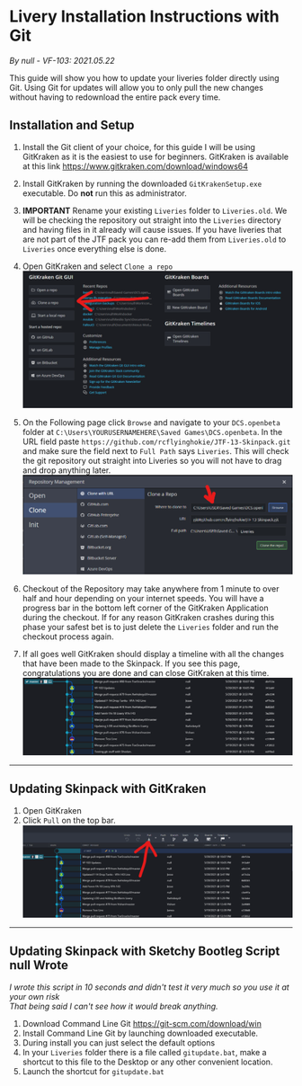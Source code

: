 Livery Installation Instructions with Git
===================================

_By null - VF-103: 2021.05.22_


This guide will show you how to update your liveries folder directly using Git. Using Git for updates will allow you to only pull the new changes without having to redownload the entire pack every time.

## Installation and Setup

1. Install the Git client of your choice, for this guide I will be using GitKraken as it is the easiest to use for beginners. GitKraken is available at this link https://www.gitkraken.com/download/windows64

2. Install GitKraken by running the downloaded `GitKrakenSetup.exe` executable. Do **not** run this as administrator.

3. **IMPORTANT** Rename your existing `Liveries` folder to `Liveries.old`. We will be checking the repository out straight into the `Liveries` directory and having files in it already will cause issues. If you have liveries that are not part of the JTF pack you can re-add them from `Liveries.old` to `Liveries` once everything else is done.

4. Open GitKraken and select `Clone a repo`
![](README/gitclone.png)

5. On the Following page click `Browse` and navigate to your `DCS.openbeta` folder at `C:\Users\YOURUSERNAMEHERE\Saved Games\DCS.openbeta`. In the URL field paste `https://github.com/rcflyinghokie/JTF-13-Skinpack.git` and make sure the field next to `Full Path` says `Liveries`. This will check the git repository out straight into Liveries so you will not have to drag and drop anything later.
![](README/gitclone2.png)

6. Checkout of the Repository may take anywhere from 1 minute to over half and hour depending on your internet speeds. You will have a progress bar in the bottom left corner of the GitKraken Application during the checkout. If for any reason GitKraken crashes during this phase your safest bet is to just delete the `Liveries` folder and run the checkout process again.

7. If all goes well GitKraken should display a timeline with all the changes that have been made to the Skinpack. If you see this page, congratulations you are done and can close GitKraken at this time.
![](README/githistory.png)

---  
  
  
  
## Updating Skinpack with GitKraken
1. Open GitKraken
2. Click `Pull` on the top bar.
![](README/gitpull.png)

---
## Updating Skinpack with Sketchy Bootleg Script null Wrote
_I wrote this script in 10 seconds and didn't test it very much so you use it at your own risk_  
_That being said I can't see how it would break anything._
1. Download Command Line Git https://git-scm.com/download/win
2. Install Command Line Git by launching downloaded executable.
3. During install you can just select the default options
4. In your `Liveries` folder there is a file called `gitupdate.bat`, make a shortcut to this file to the Desktop or any other convenient location.
5. Launch the shortcut for `gitupdate.bat`